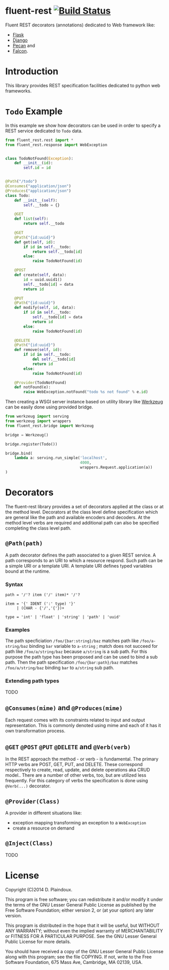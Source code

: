 fluent-rest [![Build Status](https://travis-ci.org/d-plaindoux/fluent-rest.svg?branch=master)](https://travis-ci.org/d-plaindoux/fluent-rest)
===============================================================================

Fluent REST decorators (annotations) dedicated to Web framework like:
* [Flask](http://flask.pocoo.org)
* [Django](http://www.django-rest-framework.org)
* [Pecan](http://www.pecanpy.org) and
* [Falcon](http://falconframework.org).

Introduction
===============================================================================

This library provides REST specification facilities dedicated to
python web frameworks.

`Todo` Example
===============================================================================

In this example we show how decorators can be used in order to specify a REST
service dedicated to `Todo` data.

```python
from fluent_rest.rest import *
from fluent_rest.response import WebException


class TodoNotFound(Exception):
    def __init__(id):
        self.id = id


@Path("/todo")
@Consumes("application/json")
@Produces("application/json")
class Todo:
    def __init__(self):
        self.__todo = {}

    @GET
    def list(self):
        return self.__todo

    @GET
    @Path("{id:uuid}")
    def get(self, id):
        if id in self.__todo:
            return self.__todo[id]
        else:
            raise TodoNotFound(id)

    @POST
    def create(self, data):
        id = uuid.uuid1()
        self.__todo[id] = data
        return id

    @PUT
    @Path("{id:uuid}")
    def modify(self, id, data):
        if id in self.__todo:
            self.__todo[id] = data
            return id
        else:
            raise TodoNotFound(id)

    @DELETE
    @Path("{id:uuid}")
    def remove(self, id):
        if id in self.__todo:
            del self.__todo[id]
            return id
        else:
            raise TodoNotFound(id)

    @Provider(TodoNotFound)
    def notFound(e):
        raise WebException.notFound("todo %s not found" % e.id)
```

Then creating a WSGI server instance based on utility library like
[Werkzeug](http://werkzeug.pocoo.org) can be easily done using provided
bridge.

```python
from werkzeug import serving
from werkzeug import wrappers
from fluent_rest.bridge import Werkzeug

bridge = Werkzeug()

bridge.register(Todo())

bridge.bind(
    lambda a: serving.run_simple('localhost',
                                 4000,
                                 wrappers.Request.application(a))
)
```

Decorators
===============================================================================

The fluent-rest library provides a set of decorators applied at the
class or at the method level. Decorators at the class level define
specification which are general like the path and available encoders and
decoders. At the method level verbs are required and additional path can
also be specified completing the class level path.

`@Path(path)`
-------------------------------------------------------------------------------

A path decorator defines the path associated to a given REST service. A path
corresponds to an URI to which a resource respond. Such path can be a simple
 URI or a template URI. A template URI defines typed variables bound
at the runtime.

### Syntax

```
path = '/'? item ('/' item)* '/'?

item = '{' IDENT (':' type) '}'
     | (CHAR - {'/','{'})+

type = 'int' | 'float' | 'string' | 'path' | 'uuid'
```

### Examples

The path specficiation `/foo/{bar:string}/baz` matches path like
`/foo/a-string/baz` binding  `bar` variable to `a-string` ; match does not
succeed for path like  `/foo/a/string/baz` because `a/string` is a sub path.
 For this purpose the path type has been proposed and can be used to bind a
 sub path. Then the path specification `/foo/{bar:path}/baz` matches
 `/foo/a/string/baz` binding `bar` to `a/string` sub path.

### Extending path types

TODO

`@Consumes(mime)` and `@Produces(mime)`
-------------------------------------------------------------------------------

Each request comes with its constraints related to input and output
representation. This is commonly denoted using mime and each of it has it
own transformation process.

`@GET` `@POST` `@PUT` `@DELETE` and `@Verb(verb)`
-------------------------------------------------------------------------------

In the REST approach the method - or verb - is fundamental.  The primary HTTP
verbs are POST, GET, PUT, and DELETE. These correspond respectively to
create, read, update, and delete operations aka CRUD model.. There are a
number of other verbs, too, but are utilized less frequently. For this
category of verbs the specification is done using `@Verb(...)` decorator.

`@Provider(Class)`
-------------------------------------------------------------------------------

A provider in different situations like:
- exception mapping transforming an exception to a `WebException`
- create a resource on demand

`@Inject(Class)`
-------------------------------------------------------------------------------

TODO

License
===============================================================================

Copyright (C)2014 D. Plaindoux.

This program is free software; you can redistribute it and/or modify
it under the terms of the GNU Lesser General Public License as published
by the Free Software Foundation; either version 2, or (at your option)
any later version.

This program is distributed in the hope that it will be useful, but
WITHOUT ANY WARRANTY; without even the implied warranty of MERCHANTABILITY
or FITNESS FOR A PARTICULAR PURPOSE. See the GNU Lesser General Public License
for more details.

You should have received a copy of the GNU Lesser General Public License
along with this program; see the file COPYING. If not, write to the Free
Software Foundation, 675 Mass Ave, Cambridge, MA 02139, USA.
